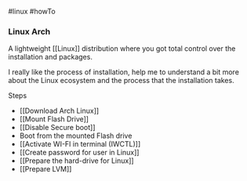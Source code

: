 #linux #howTo
### Linux Arch 
A lightweight [[Linux]] distribution where you got total control over the installation and packages.

I really like the process of installation, help me to understand a bit more about the Linux ecosystem and the process that the installation takes. 


Steps
 - [[Download Arch Linux]]
 - [[Mount Flash Drive]]
 - [[Disable Secure boot]]
 - Boot from the mounted Flash drive
 - [[Activate WI-FI in terminal (IWCTL)]]
 - [[Create password for user in Linux]]
 - [[Prepare the hard-drive for Linux]]
 - [[Prepare LVM]] 
